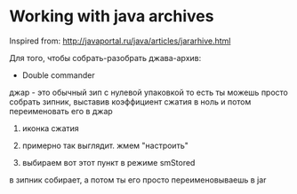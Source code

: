 # Working with java archives

Inspired from: http://javaportal.ru/java/articles/jararhive.html


Для того, чтобы собрать-разобрать джава-архив:
 
 - Double commander
  
джар - это обычный зип с нулевой упаковкой
то есть ты можешь просто собрать зипник, выставив коэффициент сжатия в ноль и потом переименовать его в джар

1) иконка сжатия


2) примерно так выглядит.
жмем "настроить"

3) выбираем вот этот пункт в режиме smStored 

в зипник собирает, а потом ты его просто переименовываешь в jar
